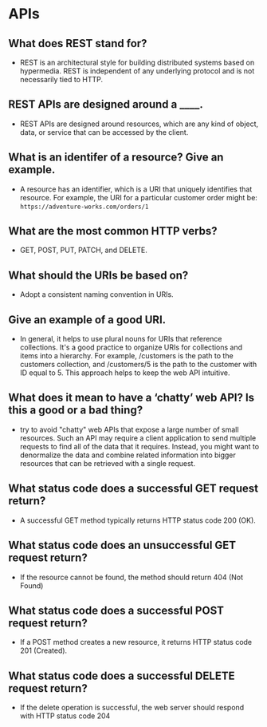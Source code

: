 # APIs


## What does REST stand for?

+ REST is an architectural style for building distributed systems based on hypermedia. REST is independent of any underlying protocol and is not necessarily tied to HTTP. 

## REST APIs are designed around a ____.
+ REST APIs are designed around resources, which are any kind of object, data, or service that can be accessed by the client.

## What is an identifer of a resource? Give an example.

+ A resource has an identifier, which is a URI that uniquely identifies that resource. For example, the URI for a particular customer order might be: 
`https://adventure-works.com/orders/1`

## What are the most common HTTP verbs?

+ GET, POST, PUT, PATCH, and DELETE.

## What should the URIs be based on?


+ Adopt a consistent naming convention in URIs. 

## Give an example of a good URI.

+ In general, it helps to use plural nouns for URIs that reference collections. It's a good practice to organize URIs for collections and items into a hierarchy. For example, /customers is the path to the customers collection, and /customers/5 is the path to the customer with ID equal to 5. This approach helps to keep the web API intuitive.

## What does it mean to have a ‘chatty’ web API? Is this a good or a bad thing?

+ try to avoid "chatty" web APIs that expose a large number of small resources. Such an API may require a client application to send multiple requests to find all of the data that it requires. Instead, you might want to denormalize the data and combine related information into bigger resources that can be retrieved with a single request.



## What status code does a successful GET request return?

+ A successful GET method typically returns HTTP status code 200 (OK). 

## What status code does an unsuccessful GET request return?

+ If the resource cannot be found, the method should return 404 (Not Found)

## What status code does a successful POST request return?

+ If a POST method creates a new resource, it returns HTTP status code 201 (Created).

## What status code does a successful DELETE request return?

+ If the delete operation is successful, the web server should respond with HTTP status code 204







